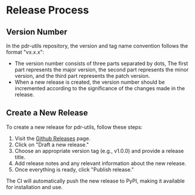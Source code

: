 # Release Process

## Version Number

In the pdr-utils repository, the version and tag name convention follows the format "vx.x.x":
- The version number consists of three parts separated by dots, The first part represents the major version, the second part represents the minor version, and the third part represents the patch version.
- When a new release is created, the version number should be incremented according to the significance of the changes made in the release.

## Create a New Release

To create a new release for pdr-utils, follow these steps:

1. Visit the [Github Releases](https://github.com/oceanprotocol/pdr-utils/releases) page.
2. Click on "Draft a new release."
3. Choose an appropriate version tag (e.g., v1.0.0) and provide a release title.
4. Add release notes and any relevant information about the new release.
5. Once everything is ready, click "Publish release."

The CI will automatically push the new release to PyPI, making it available for installation and use.